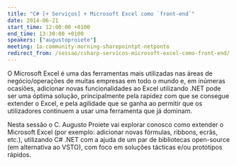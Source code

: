 ```yaml
---
title: "C# [+ Serviços] + Microsoft Excel como `front-end`"
date: 2014-06-21
start_time: 12:00:00 +0100
end_time: 13:30:00 +0100
speakers: ["augustoproiete"]
meeting: 1a-community-morning-sharepointpt-netponto
redirect_from: /sessao/csharp-servicos-microsoft-excel-como-front-end/
---
```

O Microsoft Excel é uma das ferramentas mais utilizadas nas áreas de negócio/operações de muitas empresas em todo o mundo e, em inúmeras ocasiões, adicionar novas funcionalidades ao Excel utilizando .NET pode ser uma óptima solução, principalmente pela rapidez com que se consegue extender o Excel, e pela agilidade que se ganha ao permitir que os utilizadores continuem a usar uma ferramenta que já dominam.

Nesta sessão o C. Augusto Proiete vai explorar conosco como extender o Microsoft Excel (por exemplo: adicionar novas fórmulas, ribbons, ecrãs, etc.), utilizando C# .NET com a ajuda de um par de bibliotecas open-source (em alternativa ao VSTO), com foco em soluções tácticas e/ou protótipos rápidos.

